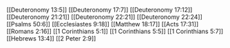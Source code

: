 [[Deuteronomy 13:5]]
[[Deuteronomy 17:7]]
[[Deuteronomy 17:12]]
[[Deuteronomy 21:21]]
[[Deuteronomy 22:21]]
[[Deuteronomy 22:24]]
[[Psalms 50:6]]
[[Ecclesiastes 9:18]]
[[Matthew 18:17]]
[[Acts 17:31]]
[[Romans 2:16]]
[[1 Corinthians 5:1]]
[[1 Corinthians 5:5]]
[[1 Corinthians 5:7]]
[[Hebrews 13:4]]
[[2 Peter 2:9]]
